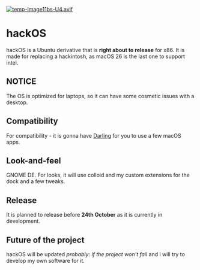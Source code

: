 [![temp-Image11bs-U4.avif](https://i.postimg.cc/6pjVNHJH/temp-Image11bs-U4.avif)](https://postimg.cc/LJPgt3sf)

# hackOS
hackOS is a Ubuntu derivative that is **right about to release** for x86.
It is made for replacing a hackintosh, as macOS 26 is the last one to support intel.

## NOTICE
The OS is optimized for laptops, so it can have some cosmetic issues with a desktop.

## Compatibility
For compatibility - it is gonna have [Darling](https://www.darlinghq.org/) for you to use a few macOS apps.

## Look-and-feel
GNOME DE.
For looks, it will use colloid and my custom extensions for the dock and a few tweaks.

## Release
It is planned to release before **24th October** as it is currently in development.

## Future of the project
hackOS will be updated *probably: if the project won't fail* and i will try to develop my own software for it.

